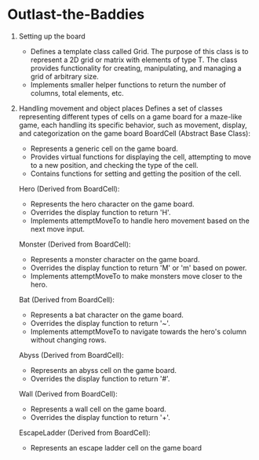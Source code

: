 # Outlast-the-Baddies
1. Setting up the board
   - Defines a template class called Grid. The purpose of this class is to represent a 2D grid or matrix with elements of type T. The class provides functionality for creating, manipulating, and managing a grid of arbitrary size.
   - Implements smaller helper functions to return the number of columns, total elements, etc.

2. Handling movement and object places
   Defines a set of classes representing different types of cells on a game board for a maze-like game, each handling its specific behavior, such as movement, display, and categorization on the game board
   BoardCell (Abstract Base Class):
      - Represents a generic cell on the game board.
      - Provides virtual functions for displaying the cell, attempting to move to a new position, and checking the type of the cell.
      - Contains functions for setting and getting the position of the cell.
    
    Hero (Derived from BoardCell):
      - Represents the hero character on the game board.
      - Overrides the display function to return 'H'.
      - Implements attemptMoveTo to handle hero movement based on the next move input.

    Monster (Derived from BoardCell):
      - Represents a monster character on the game board.
      - Overrides the display function to return 'M' or 'm' based on power.
      - Implements attemptMoveTo to make monsters move closer to the hero.
    
    Bat (Derived from BoardCell):
      - Represents a bat character on the game board.
      - Overrides the display function to return '~'.
      - Implements attemptMoveTo to navigate towards the hero's column without changing rows.
        
     Abyss (Derived from BoardCell):
      - Represents an abyss cell on the game board.
      - Overrides the display function to return '#'.
  
    Wall (Derived from BoardCell):
      - Represents a wall cell on the game board.
      - Overrides the display function to return '+'.
        
    EscapeLadder (Derived from BoardCell):
      - Represents an escape ladder cell on the game board
